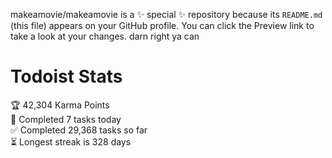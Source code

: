 makeamovie/makeamovie is a ✨ special ✨ repository because its `README.md` (this file) appears on your GitHub profile.
You can click the Preview link to take a look at your changes. darn right ya can

# Todoist Stats

<!-- TODO-IST:START -->
🏆  42,304 Karma Points           
🌸  Completed 7 tasks today           
✅  Completed 29,368 tasks so far           
⏳  Longest streak is 328 days
<!-- TODO-IST:END -->